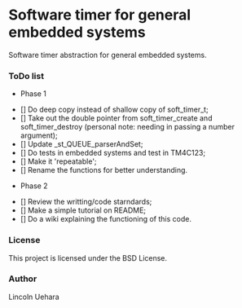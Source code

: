 # Software timer for general embedded systems

Software timer abstraction for general embedded systems.

### ToDo list

* Phase 1

- [] Do deep copy instead of shallow copy of soft_timer_t;
- [] Take out the double pointer from soft_timer_create and soft_timer_destroy (personal note: needing in passing a number argument);
- [] Update _st_QUEUE_parserAndSet;
- [] Do tests in embedded systems and test in TM4C123;
- [] Make it 'repeatable';
- [] Rename the functions for better understanding.

* Phase 2

- [] Review the writting/code starndards;
- [] Make a simple tutorial on README;
- [] Do a wiki explaining the functioning of this code.

### License

This project is licensed under the BSD License.

### Author

Lincoln Uehara
